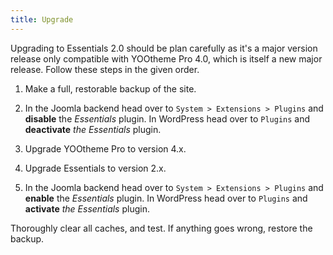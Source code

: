 ```yaml
---
title: Upgrade
---
```


Upgrading to Essentials 2.0 should be plan carefully as it's a major version release only compatible with YOOtheme Pro 4.0, which is itself a new major release. Follow these steps in the given order.

1. Make a full, restorable backup of the site.

1. In the Joomla backend head over to `System > Extensions > Plugins` and **disable** the *Essentials* plugin. In WordPress head over to `Plugins` and **deactivate** *the Essentials* plugin.

1. Upgrade YOOtheme Pro to version 4.x.

1. Upgrade Essentials to version 2.x.

1. In the Joomla backend head over to `System > Extensions > Plugins` and **enable** the *Essentials* plugin. In WordPress head over to `Plugins` and **activate** *the Essentials* plugin.

Thoroughly clear all caches, and test. If anything goes wrong, restore the backup.
